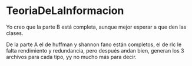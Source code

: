 # TeoriaDeLaInformacion
Yo creo que la parte B está completa, aunque mejor esperar a que den las clases.

De la parte A el de huffman y shannon fano están completos, el de rlc le falta rendimiento y redundancia, pero después andan bien, generan los 3 archivos para cada tipo, yy no mucho más para decir.
